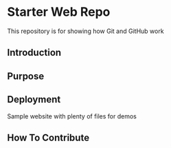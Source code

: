 # Starter Web Repo

This repository is for showing how Git and GitHub work
## Introduction

## Purpose

## Deployment

Sample website with plenty of files for demos



## How To Contribute